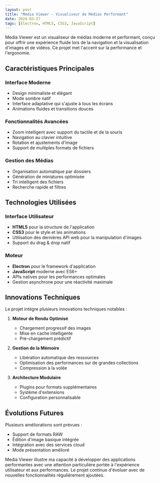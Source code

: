 ```yaml
---
layout: post
title: "Media Viewer - Visualiseur de Médias Performant"
date: 2024-03-27
tags: [Electron, HTML5, CSS3, JavaScript]
---
```


Media Viewer est un visualiseur de médias moderne et performant, conçu pour offrir une expérience fluide lors de la navigation et la visualisation d'images et de vidéos. Ce projet met l'accent sur la performance et l'ergonomie.

## Caractéristiques Principales

### Interface Moderne
- Design minimaliste et élégant
- Mode sombre natif
- Interface adaptative qui s'ajuste à tous les écrans
- Animations fluides et transitions douces

### Fonctionnalités Avancées
- Zoom intelligent avec support du tactile et de la souris
- Navigation au clavier intuitive
- Rotation et ajustements d'image
- Support de multiples formats de fichiers

### Gestion des Médias
- Organisation automatique par dossiers
- Génération de miniatures optimisée
- Tri intelligent des fichiers
- Recherche rapide et filtres

## Technologies Utilisées

### Interface Utilisateur
- **HTML5** pour la structure de l'application
- **CSS3** pour le style et les animations
- Utilisation des dernières API web pour la manipulation d'images
- Support du drag & drop natif

### Moteur
- **Electron** pour le framework d'application
- **JavaScript** moderne avec ES6+
- APIs natives pour les performances optimales
- Gestion asynchrone pour une réactivité maximale

## Innovations Techniques

Le projet intègre plusieurs innovations techniques notables :

1. **Moteur de Rendu Optimisé**
   - Chargement progressif des images
   - Mise en cache intelligente
   - Pré-chargement prédictif

2. **Gestion de la Mémoire**
   - Libération automatique des ressources
   - Optimisation des performances sur de grandes collections
   - Compression à la volée

3. **Architecture Modulaire**
   - Plugins pour formats supplémentaires
   - Système d'extensions
   - Configuration personnalisable

## Évolutions Futures

Plusieurs améliorations sont prévues :

- Support de formats RAW
- Édition d'image basique intégrée
- Intégration avec des services cloud
- Mode présentation amélioré

Media Viewer illustre ma capacité à développer des applications performantes avec une attention particulière portée à l'expérience utilisateur et aux performances. Le projet continue d'évoluer avec de nouvelles fonctionnalités régulièrement ajoutées. 